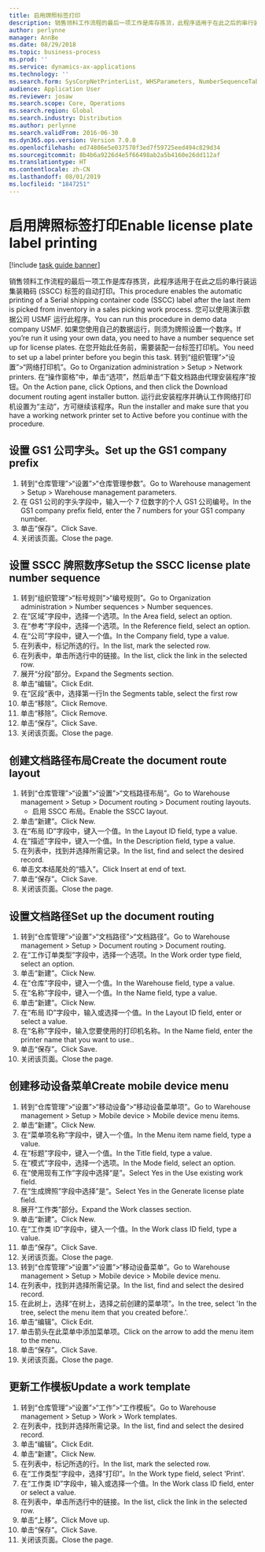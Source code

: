 ```yaml
---
title: 启用牌照标签打印
description: 销售领料工作流程的最后一项工作是库存拣货，此程序适用于在此之后的串行装运集装箱码 (SSCC) 标签的自动打印。
author: perlynne
manager: AnnBe
ms.date: 08/29/2018
ms.topic: business-process
ms.prod: ''
ms.service: dynamics-ax-applications
ms.technology: ''
ms.search.form: SysCorpNetPrinterList, WHSParameters, NumberSequenceTableListPage, NumberSequenceDetails, WHSDocumentRoutingLayout, WHSDocumentRouting, WHSRFMenuItem, WHSRFMenu, WHSWorkTemplateTable
audience: Application User
ms.reviewer: josaw
ms.search.scope: Core, Operations
ms.search.region: Global
ms.search.industry: Distribution
ms.author: perlynne
ms.search.validFrom: 2016-06-30
ms.dyn365.ops.version: Version 7.0.0
ms.openlocfilehash: ed74806e5e037570f3ed7f59725eed494c829d34
ms.sourcegitcommit: 8b4b6a9226d4e5f66498ab2a5b4160e26dd112af
ms.translationtype: HT
ms.contentlocale: zh-CN
ms.lasthandoff: 08/01/2019
ms.locfileid: "1847251"
---
```

# <a name="enable-license-plate-label-printing"></a><span data-ttu-id="b264d-103">启用牌照标签打印</span><span class="sxs-lookup"><span data-stu-id="b264d-103">Enable license plate label printing</span></span>

[!include [task guide banner](../../includes/task-guide-banner.md)]

<span data-ttu-id="b264d-104">销售领料工作流程的最后一项工作是库存拣货，此程序适用于在此之后的串行装运集装箱码 (SSCC) 标签的自动打印。</span><span class="sxs-lookup"><span data-stu-id="b264d-104">This procedure enables the automatic printing of a Serial shipping container code (SSCC) label after the last item is picked from inventory in a sales picking work process.</span></span> <span data-ttu-id="b264d-105">您可以使用演示数据公司 USMF 运行此程序。</span><span class="sxs-lookup"><span data-stu-id="b264d-105">You can run this procedure in demo data company USMF.</span></span> <span data-ttu-id="b264d-106">如果您使用自己的数据运行，则须为牌照设置一个数序。</span><span class="sxs-lookup"><span data-stu-id="b264d-106">If you’re run it using your own data, you need to have a number sequence set up for license plates.</span></span> <span data-ttu-id="b264d-107">在您开始此任务前，需要装配一台标签打印机。</span><span class="sxs-lookup"><span data-stu-id="b264d-107">You need to set up a label printer before you begin this task.</span></span> <span data-ttu-id="b264d-108">转到“组织管理”>“设置”>“网络打印机”。</span><span class="sxs-lookup"><span data-stu-id="b264d-108">Go to Organization administration > Setup > Network printers.</span></span> <span data-ttu-id="b264d-109">在“操作窗格”中，单击“选项”，然后单击“下载文档路由代理安装程序”按钮。</span><span class="sxs-lookup"><span data-stu-id="b264d-109">On the Action pane, click Options, and then click the Download document routing agent installer button.</span></span> <span data-ttu-id="b264d-110">运行此安装程序并确认工作网络打印机设置为“主动”，方可继续该程序。</span><span class="sxs-lookup"><span data-stu-id="b264d-110">Run the installer and make sure that you have a working network printer set to Active before you continue with the procedure.</span></span>


## <a name="set-up-the-gs1-company-prefix"></a><span data-ttu-id="b264d-111">设置 GS1 公司字头。</span><span class="sxs-lookup"><span data-stu-id="b264d-111">Set up the GS1 company prefix</span></span>
1. <span data-ttu-id="b264d-112">转到“仓库管理”>“设置”>“仓库管理参数”。</span><span class="sxs-lookup"><span data-stu-id="b264d-112">Go to Warehouse management > Setup > Warehouse management parameters.</span></span>
2. <span data-ttu-id="b264d-113">在 GS1 公司的字头字段中，输入一个 7 位数字的个人 GS1 公司编号。</span><span class="sxs-lookup"><span data-stu-id="b264d-113">In the GS1 company prefix field, enter the 7 numbers for your GS1 company number.</span></span>
3. <span data-ttu-id="b264d-114">单击“保存”。</span><span class="sxs-lookup"><span data-stu-id="b264d-114">Click Save.</span></span>
4. <span data-ttu-id="b264d-115">关闭该页面。</span><span class="sxs-lookup"><span data-stu-id="b264d-115">Close the page.</span></span>

## <a name="setup-the-sscc-license-plate-number-sequence"></a><span data-ttu-id="b264d-116">设置 SSCC 牌照数序</span><span class="sxs-lookup"><span data-stu-id="b264d-116">Setup the SSCC license plate number sequence</span></span>
1. <span data-ttu-id="b264d-117">转到“组织管理”>“标号规则”>“编号规则”。</span><span class="sxs-lookup"><span data-stu-id="b264d-117">Go to Organization administration > Number sequences > Number sequences.</span></span>
2. <span data-ttu-id="b264d-118">在“区域”字段中，选择一个选项。</span><span class="sxs-lookup"><span data-stu-id="b264d-118">In the Area field, select an option.</span></span>
3. <span data-ttu-id="b264d-119">在“参考”字段中，选择一个选项。</span><span class="sxs-lookup"><span data-stu-id="b264d-119">In the Reference field, select an option.</span></span>
4. <span data-ttu-id="b264d-120">在“公司”字段中，键入一个值。</span><span class="sxs-lookup"><span data-stu-id="b264d-120">In the Company field, type a value.</span></span>
5. <span data-ttu-id="b264d-121">在列表中，标记所选的行。</span><span class="sxs-lookup"><span data-stu-id="b264d-121">In the list, mark the selected row.</span></span>
6. <span data-ttu-id="b264d-122">在列表中，单击所选行中的链接。</span><span class="sxs-lookup"><span data-stu-id="b264d-122">In the list, click the link in the selected row.</span></span>
7. <span data-ttu-id="b264d-123">展开“分段”部分。</span><span class="sxs-lookup"><span data-stu-id="b264d-123">Expand the Segments section.</span></span>
8. <span data-ttu-id="b264d-124">单击“编辑”。</span><span class="sxs-lookup"><span data-stu-id="b264d-124">Click Edit.</span></span>
9. <span data-ttu-id="b264d-125">在“区段”表中，选择第一行</span><span class="sxs-lookup"><span data-stu-id="b264d-125">In the Segments table, select the first row</span></span>
10. <span data-ttu-id="b264d-126">单击“移除”。</span><span class="sxs-lookup"><span data-stu-id="b264d-126">Click Remove.</span></span>
11. <span data-ttu-id="b264d-127">单击“移除”。</span><span class="sxs-lookup"><span data-stu-id="b264d-127">Click Remove.</span></span>
12. <span data-ttu-id="b264d-128">单击“保存”。</span><span class="sxs-lookup"><span data-stu-id="b264d-128">Click Save.</span></span>
13. <span data-ttu-id="b264d-129">关闭该页面。</span><span class="sxs-lookup"><span data-stu-id="b264d-129">Close the page.</span></span>

## <a name="create-the-document-route-layout"></a><span data-ttu-id="b264d-130">创建文档路径布局</span><span class="sxs-lookup"><span data-stu-id="b264d-130">Create the document route layout</span></span>
1. <span data-ttu-id="b264d-131">转到“仓库管理”>“设置”>“设置”>“文档路径布局”。</span><span class="sxs-lookup"><span data-stu-id="b264d-131">Go to Warehouse management > Setup > Document routing > Document routing layouts.</span></span>
    * <span data-ttu-id="b264d-132">启用 SSCC 布局。</span><span class="sxs-lookup"><span data-stu-id="b264d-132">Enable the SSCC layout.</span></span>  
2. <span data-ttu-id="b264d-133">单击“新建”。</span><span class="sxs-lookup"><span data-stu-id="b264d-133">Click New.</span></span>
3. <span data-ttu-id="b264d-134">在“布局 ID”字段中，键入一个值。</span><span class="sxs-lookup"><span data-stu-id="b264d-134">In the Layout ID field, type a value.</span></span>
4. <span data-ttu-id="b264d-135">在“描述”字段中，键入一个值。</span><span class="sxs-lookup"><span data-stu-id="b264d-135">In the Description field, type a value.</span></span>
5. <span data-ttu-id="b264d-136">在列表中，找到并选择所需记录。</span><span class="sxs-lookup"><span data-stu-id="b264d-136">In the list, find and select the desired record.</span></span>
6. <span data-ttu-id="b264d-137">单击文本结尾处的“插入”。</span><span class="sxs-lookup"><span data-stu-id="b264d-137">Click Insert at end of text.</span></span>
7. <span data-ttu-id="b264d-138">单击“保存”。</span><span class="sxs-lookup"><span data-stu-id="b264d-138">Click Save.</span></span>
8. <span data-ttu-id="b264d-139">关闭该页面。</span><span class="sxs-lookup"><span data-stu-id="b264d-139">Close the page.</span></span>

## <a name="set-up-the-document-routing"></a><span data-ttu-id="b264d-140">设置文档路径</span><span class="sxs-lookup"><span data-stu-id="b264d-140">Set up the document routing</span></span>
1. <span data-ttu-id="b264d-141">转到“仓库管理”>“设置”>“文档路径”>“文档路径”。</span><span class="sxs-lookup"><span data-stu-id="b264d-141">Go to Warehouse management > Setup > Document routing > Document routing.</span></span>
2. <span data-ttu-id="b264d-142">在“工作订单类型”字段中，选择一个选项。</span><span class="sxs-lookup"><span data-stu-id="b264d-142">In the Work order type field, select an option.</span></span>
3. <span data-ttu-id="b264d-143">单击“新建”。</span><span class="sxs-lookup"><span data-stu-id="b264d-143">Click New.</span></span>
4. <span data-ttu-id="b264d-144">在“仓库”字段中，键入一个值。</span><span class="sxs-lookup"><span data-stu-id="b264d-144">In the Warehouse field, type a value.</span></span>
5. <span data-ttu-id="b264d-145">在“名称”字段中，键入一个值。</span><span class="sxs-lookup"><span data-stu-id="b264d-145">In the Name field, type a value.</span></span>
6. <span data-ttu-id="b264d-146">单击“新建”。</span><span class="sxs-lookup"><span data-stu-id="b264d-146">Click New.</span></span>
7. <span data-ttu-id="b264d-147">在“布局 ID”字段中，输入或选择一个值。</span><span class="sxs-lookup"><span data-stu-id="b264d-147">In the Layout ID field, enter or select a value.</span></span>
8. <span data-ttu-id="b264d-148">在“名称”字段中，输入您要使用的打印机名称。</span><span class="sxs-lookup"><span data-stu-id="b264d-148">In the Name field, enter the printer name that you want to use..</span></span>
9. <span data-ttu-id="b264d-149">单击“保存”。</span><span class="sxs-lookup"><span data-stu-id="b264d-149">Click Save.</span></span>
10. <span data-ttu-id="b264d-150">关闭该页面。</span><span class="sxs-lookup"><span data-stu-id="b264d-150">Close the page.</span></span>

## <a name="create-mobile-device-menu"></a><span data-ttu-id="b264d-151">创建移动设备菜单</span><span class="sxs-lookup"><span data-stu-id="b264d-151">Create mobile device menu</span></span>
1. <span data-ttu-id="b264d-152">转到“仓库管理”>“设置”>“移动设备”>“移动设备菜单项”。</span><span class="sxs-lookup"><span data-stu-id="b264d-152">Go to Warehouse management > Setup > Mobile device > Mobile device menu items.</span></span>
2. <span data-ttu-id="b264d-153">单击“新建”。</span><span class="sxs-lookup"><span data-stu-id="b264d-153">Click New.</span></span>
3. <span data-ttu-id="b264d-154">在“菜单项名称”字段中，键入一个值。</span><span class="sxs-lookup"><span data-stu-id="b264d-154">In the Menu item name field, type a value.</span></span>
4. <span data-ttu-id="b264d-155">在“标题”字段中，键入一个值。</span><span class="sxs-lookup"><span data-stu-id="b264d-155">In the Title field, type a value.</span></span>
5. <span data-ttu-id="b264d-156">在“模式”字段中，选择一个选项。</span><span class="sxs-lookup"><span data-stu-id="b264d-156">In the Mode field, select an option.</span></span>
6. <span data-ttu-id="b264d-157">在“使用现有工作”字段中选择“是”。</span><span class="sxs-lookup"><span data-stu-id="b264d-157">Select Yes in the Use existing work field.</span></span>
7. <span data-ttu-id="b264d-158">在“生成牌照”字段中选择”是“。</span><span class="sxs-lookup"><span data-stu-id="b264d-158">Select Yes in the Generate license plate field.</span></span>
8. <span data-ttu-id="b264d-159">展开“工作类”部分。</span><span class="sxs-lookup"><span data-stu-id="b264d-159">Expand the Work classes section.</span></span>
9. <span data-ttu-id="b264d-160">单击“新建”。</span><span class="sxs-lookup"><span data-stu-id="b264d-160">Click New.</span></span>
10. <span data-ttu-id="b264d-161">在“工作类 ID”字段中，键入一个值。</span><span class="sxs-lookup"><span data-stu-id="b264d-161">In the Work class ID field, type a value.</span></span>
11. <span data-ttu-id="b264d-162">单击“保存”。</span><span class="sxs-lookup"><span data-stu-id="b264d-162">Click Save.</span></span>
12. <span data-ttu-id="b264d-163">关闭该页面。</span><span class="sxs-lookup"><span data-stu-id="b264d-163">Close the page.</span></span>
13. <span data-ttu-id="b264d-164">转到“仓库管理”>“设置”>“设置”>“移动设备菜单”。</span><span class="sxs-lookup"><span data-stu-id="b264d-164">Go to Warehouse management > Setup > Mobile device > Mobile device menu.</span></span>
14. <span data-ttu-id="b264d-165">在列表中，找到并选择所需记录。</span><span class="sxs-lookup"><span data-stu-id="b264d-165">In the list, find and select the desired record.</span></span>
15. <span data-ttu-id="b264d-166">在此树上，选择“在树上，选择之前创建的菜单项”。</span><span class="sxs-lookup"><span data-stu-id="b264d-166">In the tree, select 'In the tree, select the menu item that you created before.'.</span></span>
16. <span data-ttu-id="b264d-167">单击“编辑”。</span><span class="sxs-lookup"><span data-stu-id="b264d-167">Click Edit.</span></span>
17. <span data-ttu-id="b264d-168">单击箭头在此菜单中添加菜单项。</span><span class="sxs-lookup"><span data-stu-id="b264d-168">Click on the arrow to add the menu item to the menu.</span></span>
18. <span data-ttu-id="b264d-169">单击“保存”。</span><span class="sxs-lookup"><span data-stu-id="b264d-169">Click Save.</span></span>
19. <span data-ttu-id="b264d-170">关闭该页面。</span><span class="sxs-lookup"><span data-stu-id="b264d-170">Close the page.</span></span>

## <a name="update-a-work-template"></a><span data-ttu-id="b264d-171">更新工作模板</span><span class="sxs-lookup"><span data-stu-id="b264d-171">Update a work template</span></span>
1. <span data-ttu-id="b264d-172">转到“仓库管理”>“设置”>“工作”>“工作模板”。</span><span class="sxs-lookup"><span data-stu-id="b264d-172">Go to Warehouse management > Setup > Work > Work templates.</span></span>
2. <span data-ttu-id="b264d-173">在列表中，找到并选择所需记录。</span><span class="sxs-lookup"><span data-stu-id="b264d-173">In the list, find and select the desired record.</span></span>
3. <span data-ttu-id="b264d-174">单击“编辑”。</span><span class="sxs-lookup"><span data-stu-id="b264d-174">Click Edit.</span></span>
4. <span data-ttu-id="b264d-175">单击“新建”。</span><span class="sxs-lookup"><span data-stu-id="b264d-175">Click New.</span></span>
5. <span data-ttu-id="b264d-176">在列表中，标记所选的行。</span><span class="sxs-lookup"><span data-stu-id="b264d-176">In the list, mark the selected row.</span></span>
6. <span data-ttu-id="b264d-177">在“工作类型”字段中，选择“打印”。</span><span class="sxs-lookup"><span data-stu-id="b264d-177">In the Work type field, select 'Print'.</span></span>
7. <span data-ttu-id="b264d-178">在“工作类 ID”字段中，输入或选择一个值。</span><span class="sxs-lookup"><span data-stu-id="b264d-178">In the Work class ID field, enter or select a value.</span></span>
8. <span data-ttu-id="b264d-179">在列表中，单击所选行中的链接。</span><span class="sxs-lookup"><span data-stu-id="b264d-179">In the list, click the link in the selected row.</span></span>
9. <span data-ttu-id="b264d-180">单击“上移”。</span><span class="sxs-lookup"><span data-stu-id="b264d-180">Click Move up.</span></span>
10. <span data-ttu-id="b264d-181">单击“保存”。</span><span class="sxs-lookup"><span data-stu-id="b264d-181">Click Save.</span></span>
11. <span data-ttu-id="b264d-182">关闭该页面。</span><span class="sxs-lookup"><span data-stu-id="b264d-182">Close the page.</span></span>

